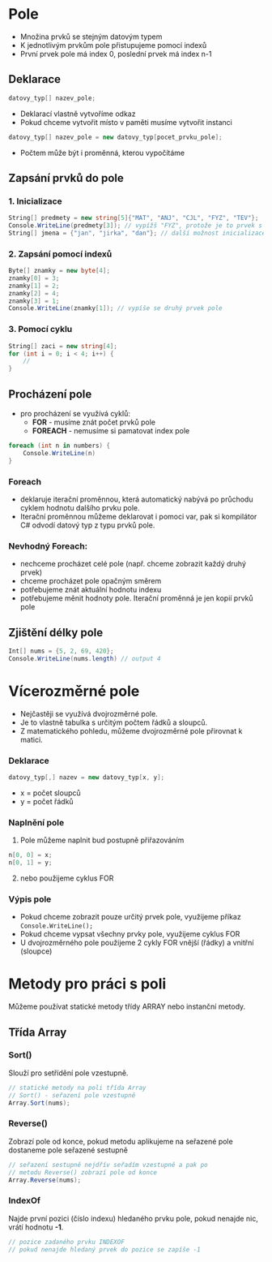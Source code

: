 # Pole

- Množina prvků se stejným datovým typem
- K jednotlivým prvkům pole přistupujeme pomocí indexů
- První prvek pole má index 0, poslední prvek má index n-1

## Deklarace

```csharp
datovy_typ[] nazev_pole;
```

- Deklarací vlastně vytvoříme odkaz
- Pokud chceme vytvořit místo v paměti musíme vytvořit instanci

```csharp
datovy_typ[] nazev_pole = new datovy_typ[pocet_prvku_pole];
```

- Počtem může být i proměnná, kterou vypočítáme

## Zapsání prvků do pole

### 1. Inicializace

```csharp
String[] predmety = new string[5]{"MAT", "ANJ", "CJL", "FYZ", "TEV"};
Console.WriteLine(predmety[3]); // vypížš "FYZ", protože je to prvek s indexem 3
String[] jmena = {"jan", "jirka", "dan"}; // další možnost inicializace
```

### 2. Zapsání pomocí indexů

```csharp
Byte[] znamky = new byte[4];
znamky[0] = 3;
znamky[1] = 2;
znamky[2] = 4;
znamky[3] = 1;
Console.WriteLine(znamky[1]); // vypíše se druhý prvek pole
```

### 3. Pomocí cyklu

```csharp
String[] zaci = new string[4];
for (int i = 0; i < 4; i++) {
	//
}
```

## Procházení pole

- pro procházení se využívá cyklů:
  - **FOR** - musíme znát počet prvků pole
  - **FOREACH** - nemusíme si pamatovat index pole

```csharp
foreach (int n in numbers) {
	Console.WriteLine(n)
}
```

### Foreach

- deklaruje iterační proměnnou, která automatický nabývá po průchodu cyklem hodnotu dalšího prvku pole.
- Iterační proměnnou můžeme deklarovat i pomoci var, pak si kompilátor C# odvodí datový typ z typu prvků pole.

### Nevhodný Foreach:

- nechceme procházet celé pole (např. chceme zobrazit každý druhý prvek)
- chceme procházet pole opačným směrem
- potřebujeme znát aktuální hodnotu indexu
- potřebujeme měnit hodnoty pole. Iterační proměnná je jen kopií prvků pole

## Zjištění délky pole

```csharp
Int[] nums = {5, 2, 69, 420};
Console.WriteLine(nums.length) // output 4
```

# Vícerozměrné pole

- Nejčastěji se využívá dvojrozměrné pole.
- Je to vlastně tabulka s určitým počtem řádků a sloupců.
- Z matematického pohledu, můžeme dvojrozměrné pole přirovnat k matici.

### Deklarace

```csharp
datovy_typ[,] nazev = new datovy_typ[x, y];
```

- x = počet sloupců
- y = počet řádků

### Naplnění pole

1. Pole můžeme naplnit bud postupně přiřazováním

```csharp
n[0, 0] = x;
n[0, 1] = y;
```

2. nebo použijeme cyklus FOR

### Výpis pole

- Pokud chceme zobrazit pouze určitý prvek pole, využijeme příkaz `Console.WriteLine();`
- Pokud chceme vypsat všechny prvky pole, využijeme cyklus FOR
- U dvojrozměrného pole použijeme 2 cykly FOR vnější (řádky) a vnitřní (sloupce)

# Metody pro práci s poli

Můžeme používat statické metody třídy ARRAY nebo instanční metody.

## Třída Array

### Sort()

Slouží pro setřídění pole vzestupně.

```csharp
// statické metody na poli třída Array
// Sort() - seřazení pole vzestupně
Array.Sort(nums);
```

### Reverse()

Zobrazí pole od konce, pokud metodu aplikujeme na seřazené pole dostaneme pole seřazené sestupně

```csharp
// seřazení sestupně nejdřív seřadím vzestupně a pak po
// metodu Reverse() zobrazí pole od konce
Array.Reverse(nums);
```

### IndexOf

Najde první pozici (číslo indexu) hledaného prvku pole, pokud nenajde nic, vrátí hodnotu **-1**.

```csharp
// pozice zadaného prvku INDEXOF
// pokud nenajde hledaný prvek do pozice se zapíše -1
```
